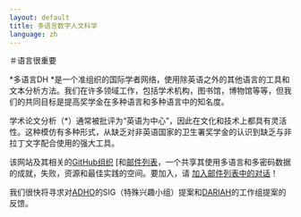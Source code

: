 ```yaml
---
layout: default
title: 多语言数字人文科学
language: zh
---
```


＃语言很重要

*多语言DH *是一个准组织的国际学者网络，使用除英语之外的其他语言的工具和文本分析方法。我们在许多领域工作，包括学术机构，图书馆，博物馆等等，但我们的共同目标是提高奖学金在多种语言和多种语言中的知名度。

学术论文分析（*）通常被批评为“英语为中心”，因此在文化和技术上都具有灵活性。这种模仿有多种形式，从缺乏对非英语国家的卫生署奖学金的认识到缺乏与非拉丁文字配合使用的强大工具。

该网站及其相关的[GitHub组织](https://github.com/multilingual-dh) [和[邮件列表](https://mailman.stanford.edu/mailman/listinfo/multilingual-dh)，一个共享其使用多语言和多密码数据的成就，失败，资源和最佳实践的空间。要加入，请 [加入邮件列表中的对话](https://mailman.stanford.edu/mailman/listinfo/multilingual-dh)！

我们很快将寻求对[ADHO](http://adho.org/)的SIG（特殊兴趣小组）提案和[DARIAH](https：//www.dariah.eu)的工作组提案的反馈。

